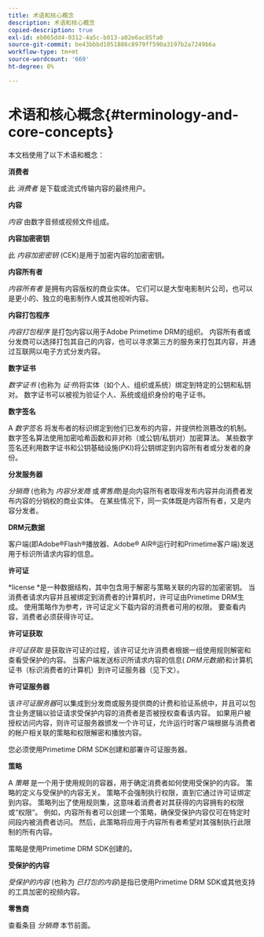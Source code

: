 ```yaml
---
title: 术语和核心概念
description: 术语和核心概念
copied-description: true
exl-id: eb065dd4-0312-4a5c-b013-a02e6ac85fa0
source-git-commit: be43bbbd1051886c8979ff590a3197b2a7249b6a
workflow-type: tm+mt
source-wordcount: '669'
ht-degree: 0%

---
```


# 术语和核心概念{#terminology-and-core-concepts}

本文档使用了以下术语和概念：

**消费者**

此 *消费者* 是下载或流式传输内容的最终用户。

**内容**

*内容* 由数字音频或视频文件组成。

**内容加密密钥**

此 *内容加密密钥* (CEK)是用于加密内容的加密密钥。

**内容所有者**

*内容所有者* 是拥有内容版权的商业实体。 它们可以是大型电影制片公司，也可以是更小的、独立的电影制作人或其他视听内容。

**内容打包程序**

*内容打包程序* 是打包内容以用于Adobe Primetime DRM的组织。 内容所有者或分发商可以选择打包其自己的内容，也可以寻求第三方的服务来打包其内容，并通过互联网以电子方式分发内容。

**数字证书**

*数字证书* (也称为 *证书*)将实体（如个人、组织或系统）绑定到特定的公钥和私钥对。 数字证书可以被视为验证个人、系统或组织身份的电子证书。

**数字签名**

A *数字签名* 将发布者的标识绑定到他们已发布的内容，并提供检测篡改的机制。 数字签名算法使用加密哈希函数和非对称（或公钥/私钥对）加密算法。 某些数字签名还利用数字证书和公钥基础设施(PKI)将公钥绑定到内容所有者或分发者的身份。

**分发服务器**

*分销商* (也称为 *内容分发商* 或*零售商*)是向内容所有者取得发布内容并向消费者发布内容的分销权的商业实体。 在某些情况下，同一实体既是内容所有者，又是内容分发者。

**DRM元数据**

客户端(即Adobe®Flash®播放器、Adobe® AIR®运行时和Primetime客户端)发送用于标识所请求内容的信息。

**许可证**

*license *是一种数据结构，其中包含用于解密与策略关联的内容的加密密钥。 当消费者请求内容并且被绑定到消费者的计算机时，许可证由Primetime DRM生成。 使用策略作为参考，许可证定义下载内容的消费者可用的权限。 要查看内容，消费者必须获得许可证。

**许可证获取**

*许可证获取* 是获取许可证的过程，该许可证允许消费者根据一组使用规则解密和查看受保护的内容。 当客户端发送标识所请求内容的信息( *DRM元数据*)和计算机证书（标识消费者的计算机）到许可证服务器（见下文）。

**许可证服务器**

该*许可证服务器*可以集成到分发商或服务提供商的计费和验证系统中，并且可以包含业务逻辑以验证请求受保护内容的消费者是否被授权查看该内容。 如果用户被授权访问内容，则许可证服务器颁发一个许可证，允许运行时客户端根据与消费者的帐户相关联的策略和权限解密和播放内容。

您必须使用Primetime DRM SDK创建和部署许可证服务器。

**策略**

A *策略* 是一个用于使用规则的容器，用于确定消费者如何使用受保护的内容。 策略的定义与受保护的内容无关。 策略不会强制执行权限，直到它通过许可证绑定到内容。 策略列出了使用规则集，这意味着消费者对其获得的内容拥有的权限或“权限”。 例如，内容所有者可以创建一个策略，确保受保护内容仅可在特定时间段内被消费者访问。 然后，此策略将应用于内容所有者希望对其强制执行此限制的所有内容。

策略是使用Primetime DRM SDK创建的。

**受保护的内容**

*受保护的内容* (也称为 *已打包的内容*)是指已使用Primetime DRM SDK或其他支持的工具加密的视频内容。

**零售商**

查看条目 *分销商* 本节前面。
